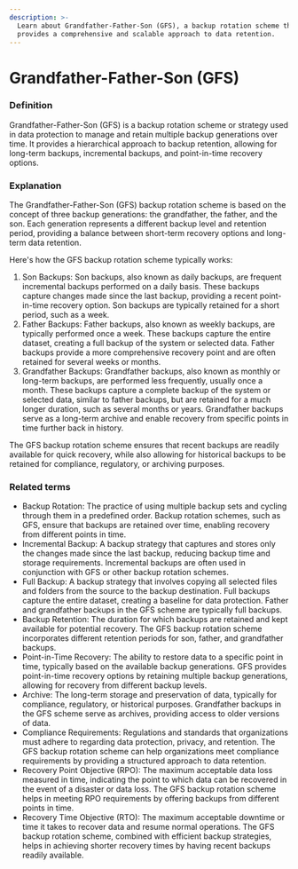 ```yaml
---
description: >-
  Learn about Grandfather-Father-Son (GFS), a backup rotation scheme that
  provides a comprehensive and scalable approach to data retention.
---
```


# Grandfather-Father-Son (GFS)

### Definition

Grandfather-Father-Son (GFS) is a backup rotation scheme or strategy used in data protection to manage and retain multiple backup generations over time. It provides a hierarchical approach to backup retention, allowing for long-term backups, incremental backups, and point-in-time recovery options.

### Explanation

The Grandfather-Father-Son (GFS) backup rotation scheme is based on the concept of three backup generations: the grandfather, the father, and the son. Each generation represents a different backup level and retention period, providing a balance between short-term recovery options and long-term data retention.

Here's how the GFS backup rotation scheme typically works:

1. Son Backups: Son backups, also known as daily backups, are frequent incremental backups performed on a daily basis. These backups capture changes made since the last backup, providing a recent point-in-time recovery option. Son backups are typically retained for a short period, such as a week.
2. Father Backups: Father backups, also known as weekly backups, are typically performed once a week. These backups capture the entire dataset, creating a full backup of the system or selected data. Father backups provide a more comprehensive recovery point and are often retained for several weeks or months.
3. Grandfather Backups: Grandfather backups, also known as monthly or long-term backups, are performed less frequently, usually once a month. These backups capture a complete backup of the system or selected data, similar to father backups, but are retained for a much longer duration, such as several months or years. Grandfather backups serve as a long-term archive and enable recovery from specific points in time further back in history.

The GFS backup rotation scheme ensures that recent backups are readily available for quick recovery, while also allowing for historical backups to be retained for compliance, regulatory, or archiving purposes.

### Related terms

* Backup Rotation: The practice of using multiple backup sets and cycling through them in a predefined order. Backup rotation schemes, such as GFS, ensure that backups are retained over time, enabling recovery from different points in time.
* Incremental Backup: A backup strategy that captures and stores only the changes made since the last backup, reducing backup time and storage requirements. Incremental backups are often used in conjunction with GFS or other backup rotation schemes.
* Full Backup: A backup strategy that involves copying all selected files and folders from the source to the backup destination. Full backups capture the entire dataset, creating a baseline for data protection. Father and grandfather backups in the GFS scheme are typically full backups.
* Backup Retention: The duration for which backups are retained and kept available for potential recovery. The GFS backup rotation scheme incorporates different retention periods for son, father, and grandfather backups.
* Point-in-Time Recovery: The ability to restore data to a specific point in time, typically based on the available backup generations. GFS provides point-in-time recovery options by retaining multiple backup generations, allowing for recovery from different backup levels.
* Archive: The long-term storage and preservation of data, typically for compliance, regulatory, or historical purposes. Grandfather backups in the GFS scheme serve as archives, providing access to older versions of data.
* Compliance Requirements: Regulations and standards that organizations must adhere to regarding data protection, privacy, and retention. The GFS backup rotation scheme can help organizations meet compliance requirements by providing a structured approach to data retention.
* Recovery Point Objective (RPO): The maximum acceptable data loss measured in time, indicating the point to which data can be recovered in the event of a disaster or data loss. The GFS backup rotation scheme helps in meeting RPO requirements by offering backups from different points in time.
* Recovery Time Objective (RTO): The maximum acceptable downtime or time it takes to recover data and resume normal operations. The GFS backup rotation scheme, combined with efficient backup strategies, helps in achieving shorter recovery times by having recent backups readily available.
